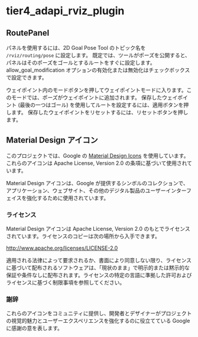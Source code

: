 # tier4_adapi_rviz_plugin

## RoutePanel

パネルを使用するには、2D Goal Pose Tool のトピック名を `/rviz/routing/pose` に設定します。
既定では、ツールがポーズを公開すると、パネルはそのポーズをゴールとするルートをすぐに設定します。
allow_goal_modification オプションの有効化または無効化はチェックボックスで設定できます。

ウェイポイント内のモードボタンを押してウェイポイントモードに入ります。このモードでは、ポーズがウェイポイントに追加されます。
保存したウェイポイント (最後の一つはゴール) を使用してルートを設定するには、適用ボタンを押します。
保存したウェイポイントをリセットするには、リセットボタンを押します。

## Material Design アイコン

このプロジェクトでは、Google の [Material Design Icons](https://developers.google.com/fonts/docs/material_symbols) を使用しています。これらのアイコンは Apache License, Version 2.0 の条項に基づいて使用されています。

Material Design アイコンは、Google が提供するシンボルのコレクションで、アプリケーション、ウェブサイト、その他のデジタル製品のユーザーインターフェイスを強化するために使用されています。

### ライセンス

Material Design アイコンは Apache License, Version 2.0 のもとでライセンスされています。ライセンスのコピーは次の場所から入手できます。

<http://www.apache.org/licenses/LICENSE-2.0>

適用される法律によって要求されるか、書面により同意しない限り、ライセンスに基づいて配布されるソフトウェアは、「現状のまま」で明示的または黙示的な保証や条件なしに配布されます。ライセンスの特定の言語に準拠した許可およびライセンスに基づく制限事項を参照してください。

### 謝辞

これらのアイコンをコミュニティに提供し、開発者とデザイナーがプロジェクトの視覚的魅力とユーザーエクスペリエンスを強化するのに役立てている Google に感謝の意を表します。
